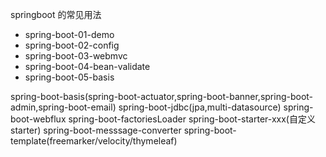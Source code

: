 springboot 的常见用法
- spring-boot-01-demo
- spring-boot-02-config
- spring-boot-03-webmvc
- spring-boot-04-bean-validate
- spring-boot-05-basis




spring-boot-basis(spring-boot-actuator,spring-boot-banner,spring-boot-admin,spring-boot-email)
spring-boot-jdbc(jpa,multi-datasource)
spring-boot-webflux
spring-boot-factoriesLoader
spring-boot-starter-xxx(自定义starter)
spring-boot-messsage-converter
spring-boot-template(freemarker/velocity/thymeleaf)
